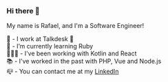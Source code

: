### Hi there 👋

My name is Rafael, and I'm a Software Engineer!

🔭 - I work at Talkdesk 🚀 \
🌱 - I’m currently learning Ruby \
👨🏻‍💻 - I've been working with Kotlin and React \
📚 - I've worked in the past with PHP, Vue and Node.js \
📪 - You can contact me at my [LinkedIn](https://www.linkedin.com/in/rafael-galv%C3%A3o/)
